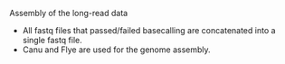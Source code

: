 Assembly of the long-read data
  - All fastq files that passed/failed basecalling are concatenated into a single fastq file.
  - Canu  and Flye are used for the genome assembly.
